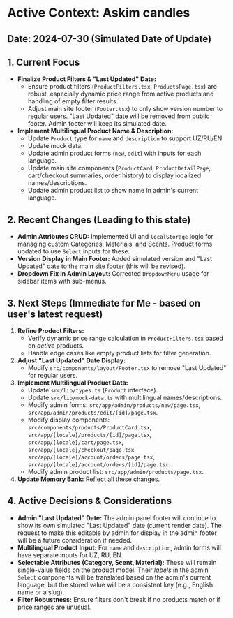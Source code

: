 
# Active Context: Askim candles

## Date: 2024-07-30 (Simulated Date of Update)

## 1. Current Focus
*   **Finalize Product Filters & "Last Updated" Date:**
    *   Ensure product filters (`ProductFilters.tsx`, `ProductsPage.tsx`) are robust, especially dynamic price range from active products and handling of empty filter results.
    *   Adjust main site footer (`Footer.tsx`) to only show version number to regular users. "Last Updated" date will be removed from public footer. Admin footer will keep its simulated date.
*   **Implement Multilingual Product Name & Description:**
    *   Update `Product` type for `name` and `description` to support UZ/RU/EN.
    *   Update mock data.
    *   Update admin product forms (`new`, `edit`) with inputs for each language.
    *   Update main site components (`ProductCard`, `ProductDetailPage`, cart/checkout summaries, order history) to display localized names/descriptions.
    *   Update admin product list to show name in admin's current language.

## 2. Recent Changes (Leading to this state)
*   **Admin Attributes CRUD:** Implemented UI and `localStorage` logic for managing custom Categories, Materials, and Scents. Product forms updated to use `Select` inputs for these.
*   **Version Display in Main Footer:** Added simulated version and "Last Updated" date to the main site footer (this will be revised).
*   **Dropdown Fix in Admin Layout:** Corrected `DropdownMenu` usage for sidebar items with sub-menus.

## 3. Next Steps (Immediate for Me - based on user's latest request)
1.  **Refine Product Filters:**
    *   Verify dynamic price range calculation in `ProductFilters.tsx` based on *active* products.
    *   Handle edge cases like empty product lists for filter generation.
2.  **Adjust "Last Updated" Date Display:**
    *   Modify `src/components/layout/Footer.tsx` to remove "Last Updated" for regular users.
3.  **Implement Multilingual Product Data:**
    *   Update `src/lib/types.ts` (`Product` interface).
    *   Update `src/lib/mock-data.ts` with multilingual names/descriptions.
    *   Modify admin forms: `src/app/admin/products/new/page.tsx`, `src/app/admin/products/edit/[id]/page.tsx`.
    *   Modify display components: `src/components/products/ProductCard.tsx`, `src/app/[locale]/products/[id]/page.tsx`, `src/app/[locale]/cart/page.tsx`, `src/app/[locale]/checkout/page.tsx`, `src/app/[locale]/account/orders/page.tsx`, `src/app/[locale]/account/orders/[id]/page.tsx`.
    *   Modify admin product list: `src/app/admin/products/page.tsx`.
4.  **Update Memory Bank:** Reflect all these changes.

## 4. Active Decisions & Considerations
*   **Admin "Last Updated" Date:** The admin panel footer will continue to show its own simulated "Last Updated" date (current render date). The request to make this editable by admin for display in the admin footer will be a future consideration if needed.
*   **Multilingual Product Input:** For `name` and `description`, admin forms will have separate inputs for UZ, RU, EN.
*   **Selectable Attributes (Category, Scent, Material):** These will remain single-value fields on the product model. Their *labels* in the admin `Select` components will be translated based on the admin's current language, but the stored value will be a consistent key (e.g., English name or a slug).
*   **Filter Robustness:** Ensure filters don't break if no products match or if price ranges are unusual.
